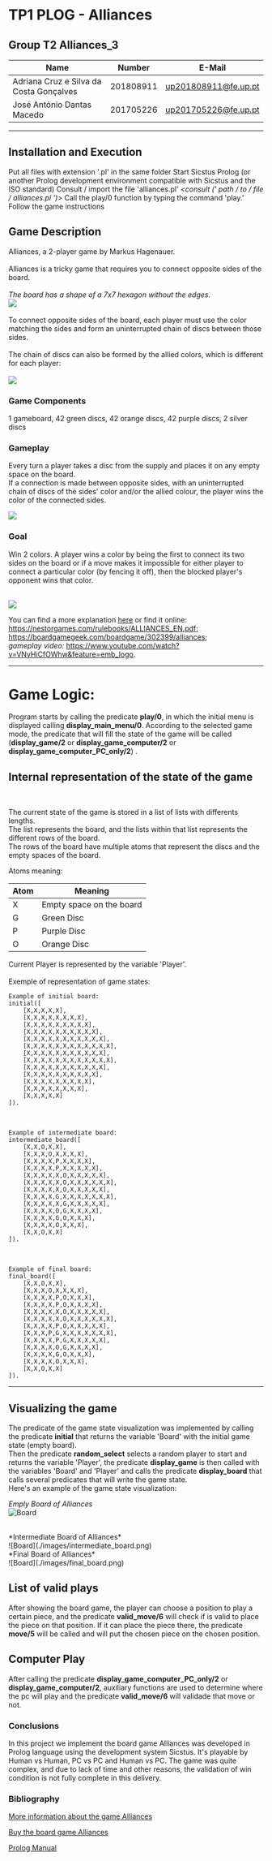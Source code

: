 # TP1 PLOG - Alliances

## Group T2 Alliances_3

| Name                                      | Number    | E-Mail               |
| ----------------------------------------- | --------- | -------------------- |
| Adriana Cruz e Silva da Costa Gonçalves   | 201808911 | up201808911@fe.up.pt |
| José António Dantas Macedo                | 201705226 | up201705226@fe.up.pt |

---
## Installation and Execution
  Put all files with extension '.pl' in the same folder
  Start Sicstus Prolog (or another Prolog development environment compatible with Sicstus and the ISO standard)
  Consult / import the file 'alliances.pl' *<consult (' path / to / file / alliances.pl ')>*
  Call the play/0 function by typing the command 'play.'
  Follow the game instructions

## Game Description
Alliances, a 2-player game by Markus Hagenauer.
<br>
<br>
Alliances is a tricky game that requires you to connect opposite sides of
the board.
<br><br>
*The board has a shape of a 7x7 hexagon without the edges.*
<br>
![](./images/alliances_real.jpg)
<br>
<br>
To connect opposite sides of the board, 
each player must use the color matching the sides and form an
uninterrupted chain of discs between those sides.
<br> <br>
The chain of discs can also be formed by the allied colors, which is different for each player:
<br> <br>
![](./images/allied_colours.png)

### Game Components
1 gameboard, 42 green discs, 42 orange discs, 42 purple discs, 2 silver discs

### Gameplay
Every turn a player takes a disc from the supply and places it on any empty space on the board. <br>
If a connection is made between opposite sides,
with an uninterrupted chain of discs of the sides' color and/or the allied colour,
the player wins the color of the connected sides.
<br>

![](./images/win_board.png)
<br>

### Goal
Win 2 colors. A player wins a color by being the first to connect its two sides on the board or if a move makes it impossible for either player to connect a
particular color (by fencing it off), then the blocked player's opponent wins that color. 

<br>![](./images/win2_board.png)<br>

You can find a more explanation
[here](./pdf/ALLIANCES_EN.pdf)
or find it online: 
<br>
https://nestorgames.com/rulebooks/ALLIANCES_EN.pdf;
<br>
https://boardgamegeek.com/boardgame/302399/alliances;
<br>
*gameplay video:*
https://www.youtube.com/watch?v=VNyHiCfOWhw&feature=emb_logo.

----

# Game Logic:
Program starts by calling the predicate **play/0**, in which the initial menu is displayed calling **display_main_menu/0**.
According to the selected game mode, the predicate that will fill the state of the game will be called (**display_game/2** or **display_game_computer/2** or **display_game_computer_PC_only/2**) .

## Internal representation of the state of the game
<br>

The current state of the game is stored in a list of lists with differents lengths. <br>
The list represents the board, and the lists within that list represents the different rows of the board. <br>
The rows of the board have multiple atoms that represent the discs and the empty spaces of the board. <br>

Atoms meaning:

| Atom | Meaning                         |
| ---- | ------------------------------- |
|  X   | Empty space on the board        |
|  G   | Green Disc                      |
|  P   | Purple Disc                     |
|  O   | Orange Disc                     |

Current Player is represented by the variable 'Player'.
<br><br>
Exemple of representation of game states:
<br>

```
Example of initial board:
initial([
    [X,X,X,X,X],
    [X,X,X,X,X,X,X,X],
    [X,X,X,X,X,X,X,X,X],
    [X,X,X,X,X,X,X,X,X,X],
    [X,X,X,X,X,X,X,X,X,X,X],
    [X,X,X,X,X,X,X,X,X,X,X,X],
    [X,X,X,X,X,X,X,X,X,X,X],
    [X,X,X,X,X,X,X,X,X,X,X,X],
    [X,X,X,X,X,X,X,X,X,X,X],
    [X,X,X,X,X,X,X,X,X,X],
    [X,X,X,X,X,X,X,X,X],
    [X,X,X,X,X,X,X,X],
    [X,X,X,X,X]
]).
```

<br>

```
Example of intermediate board:
intermediate_board([
    [X,X,O,X,X],
    [X,X,X,O,X,X,X,X],
    [X,X,X,X,P,X,X,X,X],
    [X,X,X,X,P,X,X,X,X,X],
    [X,X,X,X,X,O,X,X,X,X,X],
    [X,X,X,X,X,O,X,X,X,X,X,X],
    [X,X,X,X,X,O,X,X,X,X,X],
    [X,X,X,X,G,X,X,X,X,X,X,X],
    [X,X,X,X,X,G,X,X,X,X,X],
    [X,X,X,X,O,G,X,X,X,X],
    [X,X,X,X,G,O,X,X,X],
    [X,X,X,X,O,X,X,X],
    [X,X,O,X,X]
]).
```

<br>

```
Example of final board:
final_board([
    [X,X,O,X,X],
    [X,X,X,O,X,X,X,X],
    [X,X,X,X,P,O,X,X,X],
    [X,X,X,X,P,O,X,X,X,X],
    [X,X,X,X,X,O,X,X,X,X,X],
    [X,X,X,X,X,O,X,X,X,X,X,X],
    [X,X,X,X,P,O,X,X,X,X,X],
    [X,X,X,P,G,X,X,X,X,X,X,X],
    [X,X,X,X,P,G,X,X,X,X,X],
    [X,X,X,X,O,G,X,X,X,X],
    [X,X,X,X,G,O,X,X,X],
    [X,X,X,X,O,X,X,X],
    [X,X,O,X,X]
]).
```
-----



## Visualizing the game
The predicate of the game state visualization was implemented by calling the predicate **initial** that returns the variable 'Board' with the initial game state (empty board).<br>
Then the predicate **random_select** selects a random player to start and returns the variable 'Player',
the predicate **display_game** is then called with the variables 'Board' and 'Player' and calls the predicate **display_board** that calls several predicates that will write the game state. <br>
Here's an example of the game state visualization:
<br>

*Emply Board of Alliances*
<br>
![Board](./images/board.png)

<br>
*Intermediate Board of Alliances*
<br>
![Board](./images/intermediate_board.png)

<br>
*Final Board of Alliances*
<br>
![Board](./images/final_board.png)

## List of valid plays
After showing the board game, the player can choose a position to play a certain piece, and the predicate **valid_move/6** will check if is valid to place the piece on that position. If it can place the piece there, the predicate **move/5** will be called and will put the chosen piece on the chosen position.

## Computer Play
After calling the predicate **display_game_computer_PC_only/2** or **display_game_computer/2**,
auxiliary functions are used to determine where the pc will play and the predicate **valid_move/6** will validade that move or not.

### Conclusions
In this project we implement the board game Alliances was developed in Prolog language using the development system Sicstus.
It's playable by Human vs Human, PC vs PC and Human vs PC.
The game was quite complex, and due to lack of time and other reasons, the validation of win condition is not fully complete in this delivery.

### Bibliography

[More information about the game Alliances](https://nestorgames.com/rulebooks/ALLIANCES_EN.pdf)

[Buy the board game Alliances](https://boardgamegeek.com/boardgame/302399/alliances)

[Prolog Manual](https://www.swi-prolog.org/pldoc/doc_for?object=manual)


